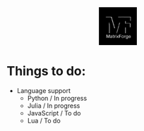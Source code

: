 <div align="center">
 <a href="https://github.com/matrix-forge/matrix-forge"><img src="/branding/logo1-dark.png" width="17%"></img></a>
</div>
 
# Things to do:

 - Language support
   - Python / In progress
   - Julia / In progress
   - JavaScript / To do
   - Lua / To do
